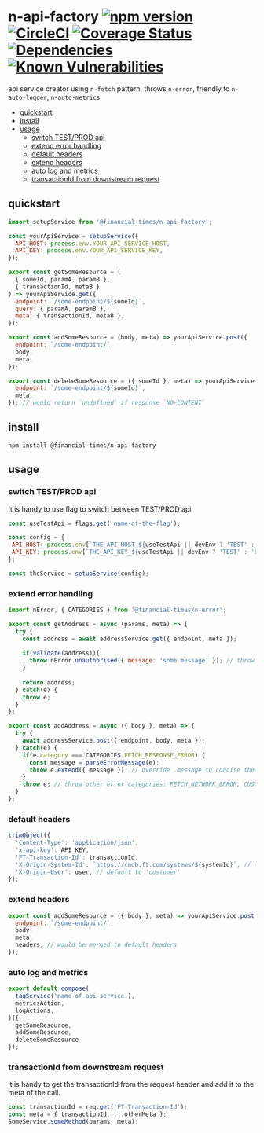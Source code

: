 # n-api-factory [![npm version](https://badge.fury.io/js/%40financial-times%2Fn-api-factory.svg)](https://badge.fury.io/js/%40financial-times%2Fn-api-factory) [![CircleCI](https://circleci.com/gh/Financial-Times/n-api-factory.svg?style=shield)](https://circleci.com/gh/Financial-Times/workflows/n-api-factory) [![Coverage Status](https://coveralls.io/repos/github/Financial-Times/n-api-factory/badge.svg?branch=master)](https://coveralls.io/github/Financial-Times/n-api-factory?branch=master) [![Dependencies](https://david-dm.org/Financial-Times/n-api-factory.svg)](https://david-dm.org/Financial-Times/n-api-factory) [![Known Vulnerabilities](https://snyk.io/test/github/Financial-Times/n-api-factory/badge.svg)](https://snyk.io/test/github/Financial-Times/n-api-factory)

api service creator using `n-fetch` pattern, throws `n-error`, friendly to `n-auto-logger`, `n-auto-metrics` 

- [quickstart](#quickstart)
- [install](#install)
- [usage](#usage)
  * [switch TEST/PROD api](#switch-test-prod-api)
  * [extend error handling](#extend-error-handling)
  * [default headers](#default-headers)
  * [extend headers](#extend-headers)
  * [auto log and metrics](#auto-log-and-metrics)
  * [transactionId from downstream request](#transactionid-from-downstream-request)

## quickstart

```js
import setupService from '@financial-times/n-api-factory';

const yourApiService = setupService({
  API_HOST: process.env.YOUR_API_SERVICE_HOST,
  API_KEY: process.env.YOUR_API_SERVICE_KEY,
});

export const getSomeResource = (
  { someId, paramA, paramB }, 
  { transactionId, metaB }
) => yourApiService.get({
  endpoint: `/some-endpoint/${someId}`,
  query: { paramA, paramB },
  meta: { transactionId, metaB },
});

export const addSomeResource = (body, meta) => yourApiService.post({
  endpoint: `/some-endpoint/`,
  body,
  meta,
});

export const deleteSomeResource = ({ someId }, meta) => yourApiService.delete({
  endpoint: `/some-endpoint/${someId}`,
  meta,
}); // would return `undefined` if response `NO-CONTENT`
```

## install
```shell
npm install @financial-times/n-api-factory
```

## usage

### switch TEST/PROD api

It is handy to use flag to switch between TEST/PROD api

```js
const useTestApi = flags.get('name-of-the-flag');

const config = {
 API_HOST: process.env[`THE_API_HOST_${useTestApi || devEnv ? 'TEST' : 'PROD'}`],
 API_KEY: process.env[`THE_API_KEY_${useTestApi || devEnv ? 'TEST' : 'PROD'}`],
};

const theService = setupService(config);
```

### extend error handling
```js
import nError, { CATEGORIES } from '@financial-times/n-error';

export const getAddress = async (params, meta) => {
  try {
    const address = await addressService.get({ endpoint, meta });
    
    if(validate(address)){
      throw nError.unauthorised({ message: 'some message' }); // throw an nError of CUSTOM_ERROR category
    }
    
    return address;
  } catch(e) {
    throw e;
  }
};

export const addAddress = async ({ body }, meta) => {
  try {
    await addressService.post({ endpoint, body, meta });
  } catch(e) {
    if(e.category === CATEGORIES.FETCH_RESPONSE_ERROR) {
      const message = parseErrorMessage(e);
      throw e.extend({ message }); // override .message to concise the log in this example
    }
    throw e; // throw other error categories: FETCH_NETWORK_ERROR, CUSTOM_ERROR, SYSTEM_ERROR
  }
};
```

### default headers
```js
trimObject({
  'Content-Type': 'application/json',
  'x-api-key': API_KEY,
  'FT-Transaction-Id': transactionId,
  'X-Origin-System-Id': `https://cmdb.ft.com/systems/${systemId}`, // default to process.env.SYSTEM_CODE
  'X-Origin-User': user, // default to 'customer'
});
```

### extend headers
```js
export const addSomeResource = ({ body }, meta) => yourApiService.post({
  endpoint: `/some-endpoint/`,
  body,
  meta,
  headers, // would be merged to default headers
});
```

### auto log and metrics
```js
export default compose(
  tagService('name-of-api-service'),
  metricsAction,
  logActions,
)({
  getSomeResource,
  addSomeResource,
  deleteSomeResource
});
```

### transactionId from downstream request
it is handy to get the transactionId from the request header and add it to the meta of the call.
```js
const transactionId = req.get('FT-Transaction-Id');
const meta = { transactionId, ...otherMeta };
SomeService.someMethod(params, meta);
```
